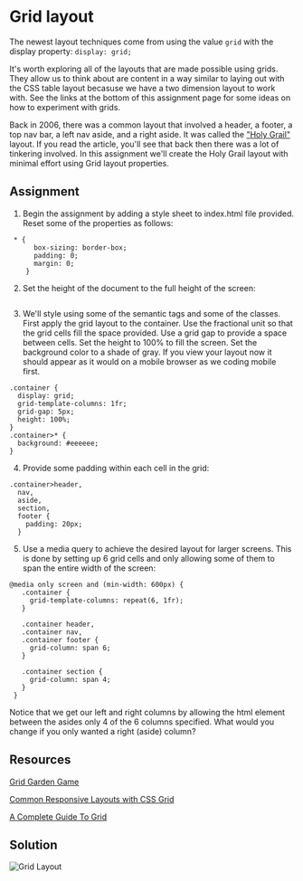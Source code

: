 
# Grid layout

The newest layout techniques come from using the value `grid` with the display property:
`display: grid;`

It's worth exploring all of the layouts that are made possible using grids. They allow us to think about are content in a way similar to laying out with the CSS table layout becasuse we have a two dimension layout to work with.   See the links at the bottom of this assignment page for some ideas on how to experiment with grids.    

Back in 2006,  there was a common layout that involved a header, a footer, a top nav bar, a left nav aside, and a right aside.  It was called the ["Holy Grail"](https://alistapart.com/article/holygrail) layout.  If you read the article, you'll see that back then there was a lot of tinkering involved.  In this assignment we'll create the Holy Grail layout with minimal effort using Grid layout properties.

## Assignment  

1. Begin the assignment by adding a style sheet to index.html file provided.  Reset some of the properties as follows:
```
 * {
      box-sizing: border-box;
      padding: 0;
      margin: 0;
    }
```
2. Set the height of the document to the full height of the screen:
```
```
3. We'll style using some of the semantic tags and some of the classes.  First apply the grid layout to the container.  Use the fractional unit so that the grid cells fill the space provided. Use a grid gap to provide a space between cells. Set the height to 100% to fill the screen.  Set the background color to a shade of gray.  If you view your layout now it should appear as it would on a mobile browser as we coding mobile first.
```
.container {
  display: grid;
  grid-template-columns: 1fr;
  grid-gap: 5px;
  height: 100%;
}
.container>* {
  background: #eeeeee;
}
```
4. Provide some padding within each cell in the grid:
```
.container>header,
  nav,
  aside,
  section,
  footer {
    padding: 20px;
  }
```
5. Use a media query to achieve the desired layout for larger screens.  This is done by setting up 6 grid cells and only allowing some of them to span the entire width of the screen:
 ```
 @media only screen and (min-width: 600px) {
    .container {
      grid-template-columns: repeat(6, 1fr);
    }

    .container header,
    .container nav,
    .container footer {
      grid-column: span 6;
    }

    .container section {
      grid-column: span 4;
    }
  }
```  
Notice that we get our left and right columns by allowing the html element between the asides only 4 of the 6 columns specified.  What would you change if you only wanted a right (aside) column?



## Resources
[Grid Garden Game](https://cssgridgarden.com/)  

[Common Responsive Layouts with CSS Grid](https://medium.com/samsung-internet-dev/common-responsive-layouts-with-css-grid-and-some-without-245a862f48df)  

[A Complete Guide To Grid](https://css-tricks.com/snippets/css/complete-guide-grid/)

## Solution

![Grid Layout](images/grid-holy-grail.png)
